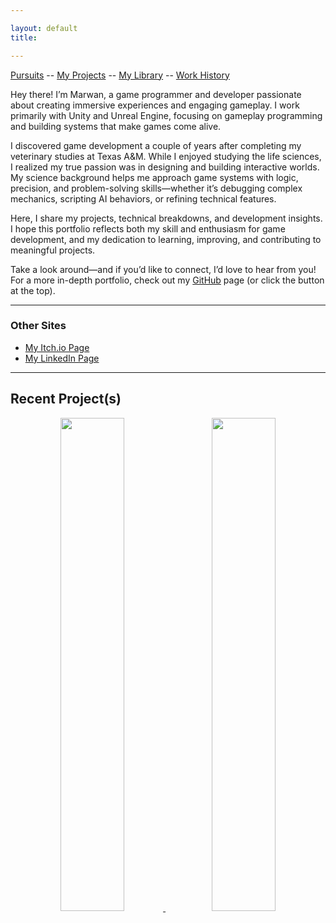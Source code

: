 ```yaml
---

layout: default
title: 

---
```


[Pursuits](activedev.md)  --  [My Projects](projects.md)  --  [My Library](mylib.md)  --  [Work History](work-history.md)

Hey there! I’m Marwan, a game programmer and developer passionate about creating immersive experiences and engaging gameplay. I work primarily with Unity and Unreal Engine, focusing on gameplay programming and building systems that make games come alive.

I discovered game development a couple of years after completing my veterinary studies at Texas A&M. While I enjoyed studying the life sciences, I realized my true passion was in designing and building interactive worlds. My science background helps me approach game systems with logic, precision, and problem-solving skills—whether it’s debugging complex mechanics, scripting AI behaviors, or refining technical features.

Here, I share my projects, technical breakdowns, and development insights. I hope this portfolio reflects both my skill and enthusiasm for game development, and my dedication to learning, improving, and contributing to meaningful projects.

Take a look around—and if you’d like to connect, I’d love to hear from you!
For a more in-depth portfolio, check out my [GitHub](https://github.com/mcharafeddinedev/GameDev-Portfolio) page (or click the button at the top).


---


### Other Sites

- [My Itch.io Page](https://goldleafinteractive.itch.io)  
- [My LinkedIn Page](https://www.linkedin.com/in/marwan-charafeddine-213065155)  

---


## Recent Project(s)

<p align="center">
  <a href="https://www.youtube.com/watch?v=GfrDt166KZI">
    <img src="https://img.youtube.com/vi/GfrDt166KZI/0.jpg" width="45%" />
  </a>
  &nbsp;&nbsp;
  <a href="https://www.youtube.com/watch?v=Z-7c43uqa5s">
    <img src="https://img.youtube.com/vi/Z-7c43uqa5s/0.jpg" width="45%" />
  </a>
</p>

